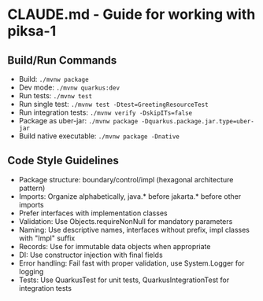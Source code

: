 # CLAUDE.md - Guide for working with piksa-1

## Build/Run Commands
- Build: `./mvnw package`
- Dev mode: `./mvnw quarkus:dev`
- Run tests: `./mvnw test`
- Run single test: `./mvnw test -Dtest=GreetingResourceTest`
- Run integration tests: `./mvnw verify -DskipITs=false`
- Package as uber-jar: `./mvnw package -Dquarkus.package.jar.type=uber-jar`
- Build native executable: `./mvnw package -Dnative`

## Code Style Guidelines
- Package structure: boundary/control/impl (hexagonal architecture pattern)
- Imports: Organize alphabetically, java.* before jakarta.* before other imports
- Prefer interfaces with implementation classes
- Validation: Use Objects.requireNonNull for mandatory parameters
- Naming: Use descriptive names, interfaces without prefix, impl classes with "Impl" suffix
- Records: Use for immutable data objects when appropriate
- DI: Use constructor injection with final fields
- Error handling: Fail fast with proper validation, use System.Logger for logging
- Tests: Use QuarkusTest for unit tests, QuarkusIntegrationTest for integration tests